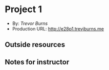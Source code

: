 # Project 1 
+ By: *Trevor Burns* 
+ Production URL: <http://e28p1.trevjburns.me>  

## Outside resources 
  

## Notes for instructor 

